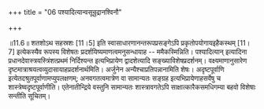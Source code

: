 +++
title = "06 पश्यादित्यान्वसून्रुद्रानश्विनौ"

+++
  
  
॥11.6॥ शतशोऽथ सहस्रशः \[11।5\] इति स्वासाधारणानन्तरूपप्रसङ्गेऽपि
प्रकृतोपयोगायइहैकस्थम् \[11।7\] इत्येकस्यैव रूपस्य विशेषतः
प्रदर्शयिष्यमाणत्वमनुसन्धायाह -- ममैकस्मिन्निति। पश्यादित्यान् इत्यादिना
प्रधानदेवास्त्रयस्त्रिंशत्प्रथमं निर्दिश्यन्त इत्यभिप्रायेण
द्वादशेत्यादि सङ्ख्याविशेषप्रदर्शनम्। वक्ष्यमाणानुसारेण
दृष्टमात्राश्रयत्वव्युदासायाहप्रदर्शनार्थमिति। अर्जुनेन
अन्यैश्चाप्रतिपन्नानामिति शेषः। अदृष्टपूर्वाणि
इत्येतदश्रुतपूर्वाणामप्युपलक्षणम्; अनवगतत्वमात्रेण वा सामान्यतः सङ्ग्रह
इत्यभिप्रायेणाहसर्वेषु च शास्त्रेष्वदृष्टपूर्वाणीति। एतेनातीन्द्रिये
वस्तुनि सामान्यतः शास्त्रावगतेऽपि साक्षात्कारैकसमधिगम्या बहवो विशेषाः
सन्तीति सूचितम्।  
  
